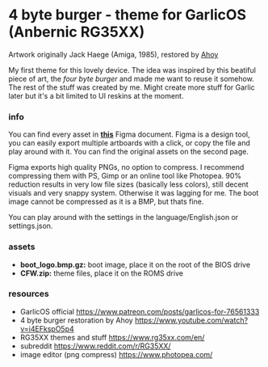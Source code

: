 # 4 byte burger - theme for GarlicOS (Anbernic RG35XX)
Artwork originally Jack Haege (Amiga, 1985), restored by [Ahoy](https://www.youtube.com/watch?v=i4EFkspO5p4)

My first theme for this lovely device. The idea was inspired by this beatiful piece of art, the *four byte burger* and made me want to reuse it somehow. The rest of the stuff was created by me. 
Might create more stuff for Garlic later but it's a bit limited to UI reskins at the moment.  

### info

You can find every asset in [**this**](https://www.figma.com/file/BQiohG2Ppo6M1e43ptLCng/4-byte-burger---GarlicOS-theme?type=design&node-id=112%3A2997&mode=design&t=SbXIFdAbM2jWepDl-1) Figma document. Figma is a design tool, you can easily export multiple artboards with a click, or copy the file and play around with it. You can find the original assets on the second page.

Figma exports high quality PNGs, no option to compress. I recommend compressing them with PS, Gimp or an online tool like Photopea. 90% reduction results in very low file sizes (basically less colors), still decent visuals and very snappy system. Otherwise it was lagging for me. The boot image cannot be compressed as it is a BMP, but thats fine.

You can play around with the settings in the language/English.json or settings.json.

### assets
- **boot_logo.bmp.gz:** boot image, place it on the root of the BIOS drive
- **CFW.zip:** theme files, place it on the ROMS drive

### resources
- GarlicOS official https://www.patreon.com/posts/garlicos-for-76561333
- 4 byte burger restoration by Ahoy https://www.youtube.com/watch?v=i4EFkspO5p4
- RG35XX themes and stuff https://www.rg35xx.com/en/
- subreddit https://www.reddit.com/r/RG35XX/
- image editor (png compress) https://www.photopea.com/
